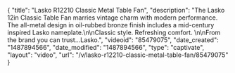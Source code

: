 {
    "title": "Lasko R12210 Classic Metal Table Fan",
    "description": "The Lasko 12in Classic Table Fan marries vintage charm with modern performance. The all-metal design in oil-rubbed bronze finish includes a mid-century inspired Lasko nameplate.\n\nClassic style. Refreshing comfort. \n\nFrom the brand you can trust...Lasko.",
    "videoid": "85479075",
    "date_created": "1487894566",
    "date_modified": "1487894566",
    "type": "captivate",
    "layout": "video",
    "url": "\/v\/lasko-r12210-classic-metal-table-fan\/85479075"
}